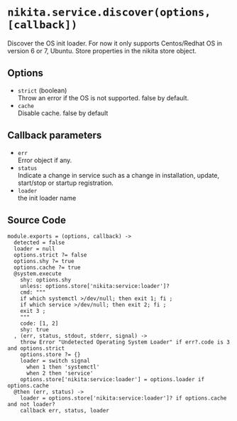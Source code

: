 
# `nikita.service.discover(options, [callback])`

Discover the OS init loader.
For now it only supports Centos/Redhat OS in version 6 or 7, Ubuntu.
Store properties in the nikita store object.

## Options

* `strict` (boolean)   
  Throw an error if the OS is not supported. false by default.   
* `cache`   
  Disable cache. false by default   

## Callback parameters

* `err`   
  Error object if any.   
* `status`   
  Indicate a change in service such as a change in installation, update, 
  start/stop or startup registration.   
* `loader`   
  the init loader name   

## Source Code

    module.exports = (options, callback) ->
      detected = false
      loader = null
      options.strict ?= false
      options.shy ?= true
      options.cache ?= true
      @system.execute
        shy: options.shy
        unless: options.store['nikita:service:loader']?
        cmd: """
        if which systemctl >/dev/null; then exit 1; fi ;
        if which service >/dev/null; then exit 2; fi ;
        exit 3 ;
        """
        code: [1, 2]
        shy: true
      , (err, status, stdout, stderr, signal) ->
        throw Error "Undetected Operating System Loader" if err?.code is 3 and options.strict
        options.store ?= {}
        loader = switch signal
          when 1 then 'systemctl'
          when 2 then 'service'
        options.store['nikita:service:loader'] = options.loader if options.cache
      @then (err, status) ->
        loader = options.store['nikita:service:loader']? if options.cache and not loader?
        callback err, status, loader
